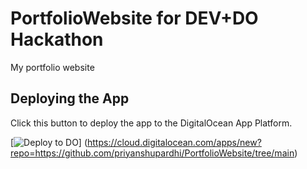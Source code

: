 # PortfolioWebsite for DEV+DO Hackathon
My portfolio website

## Deploying the App ##

Click this button to deploy the app to the DigitalOcean App Platform.

[![Deploy to DO](https://mp-assets1.sfo2.digitaloceanspaces.com/deploy-to-do/do-btn-blue.svg)]
 (https://cloud.digitalocean.com/apps/new?repo=https://github.com/priyanshupardhi/PortfolioWebsite/tree/main)
